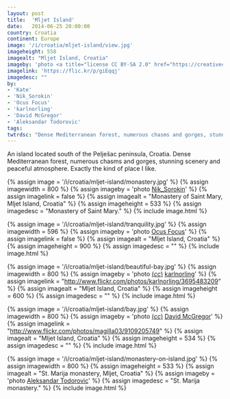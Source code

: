 ```yaml
---
layout: post
title:  'Mljet Island'
date:   2014-06-25 20:00:00
country: Croatia
continent: Europe
image: '/i/croatia/mljet-island/view.jpg'
imageheight: 558
imagealt: "Mljet Island, Croatia"
imageby: 'photo <a title="license CC BY-SA 2.0" href="https://creativecommons.org/licenses/by-sa/2.0/">(<em>cc</em>)</a> <a href="https://flic.kr/p/giEqqj">Kate</a>'
imagelink: 'https://flic.kr/p/giEqqj'
imagedesc: ""
by:
- 'Kate'
- 'Nik_Sorokin'
- 'Ocus Focus'
- 'karlnorling'
- 'David McGregor'
- 'Aleksandar Todorovic'
tags:
twtrdsc: "Dense Mediterranean forest, numerous chasms and gorges, stunning scenery and peaceful atmosphere."
---
```

An island located south of the Pelješac peninsula, Croatia. Dense Mediterranean forest, numerous chasms and gorges, stunning scenery and peaceful atmosphere. Exactly the kind of place I like.

{% assign image = '/i/croatia/mljet-island/monastery.jpg' %}
{% assign imagewidth = 800 %}
{% assign imageby = 'photo <a href="http://www.bigstockphoto.com/image-32956961/stock-photo-monastery-at-island-mljet-in-croatia">Nik_Sorokin</a>' %}
{% assign imagelink = false %}
{% assign imagealt = "Monastery of Saint Mary, Mljet Island, Croatia" %}
{% assign imageheight = 533 %}
{% assign imagedesc = "Monastery of Saint Mary." %}
{% include image.html %}

{% assign image = '/i/croatia/mljet-island/tranquility.jpg' %}
{% assign imagewidth = 596 %}
{% assign imageby = 'photo <a href="http://www.bigstockphoto.com/image-48769559/stock-photo-two-boats-in-mljet-croatia">Ocus Focus</a>' %}
{% assign imagelink = false %}
{% assign imagealt = "Mljet Island, Croatia" %}
{% assign imageheight = 900 %}
{% assign imagedesc = "" %}
{% include image.html %}

{% assign image = '/i/croatia/mljet-island/beautiful-bay.jpg' %}
{% assign imagewidth = 800 %}
{% assign imageby = 'photo <a title="License: Attribution 2.0 Generic" href="https://creativecommons.org/licenses/by/2.0/">(<em>cc</em>)</a> <a href="http://www.flickr.com/photos/karlnorling/3695483209">karlnorling</a>' %}
{% assign imagelink = "http://www.flickr.com/photos/karlnorling/3695483209" %}
{% assign imagealt = "Mljet Island, Croatia" %}
{% assign imageheight = 600 %}
{% assign imagedesc = "" %}
{% include image.html %}

{% assign image = '/i/croatia/mljet-island/bay.jpg' %}
{% assign imagewidth = 800 %}
{% assign imageby = 'photo <a title="License: Attribution-ShareAlike 2.0 Generic" href="https://creativecommons.org/licenses/by-sa/2.0/">(<em>cc</em>)</a> <a href="http://www.flickr.com/photos/magilla03/9109205749">David McGregor</a>' %}
{% assign imagelink = "http://www.flickr.com/photos/magilla03/9109205749" %}
{% assign imagealt = "Mljet Island, Croatia" %}
{% assign imageheight = 534 %}
{% assign imagedesc = "" %}
{% include image.html %}

<!-- img -->
{% assign image = '/i/croatia/mljet-island/monastery-on-island.jpg' %}
{% assign imagewidth = 800 %}
{% assign imageheight = 533 %}
{% assign imagealt = "St. Marija monastery, Mljet, Croatia" %}
{% assign imageby = 'photo <a href="http://www.bigstockphoto.com/image-26001467/stock-photo-st-marija-monastery-on-litle-island-in-national-park-mljet">Aleksandar Todorovic</a>' %}
{% assign imagedesc = "St. Marija monastery." %}
{% include image.html %}